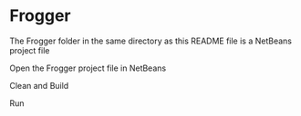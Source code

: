 # Frogger

The Frogger folder in the same directory as this README file is a NetBeans project file

Open the Frogger project file in NetBeans

Clean and Build

Run